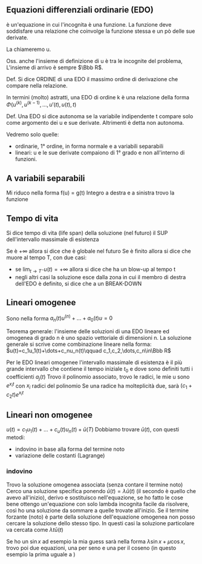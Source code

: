 
## Equazioni differenziali ordinarie (EDO)

è un'equazione in cui l'incognita è una funzione. La funzione deve soddisfare una relazione che coinvolge 
la funzione stessa e un pò delle sue derivate.

La chiameremo u.

Oss. anche l'insieme di definizione di u è tra le incognite del problema, L'insieme di arrivo è sempre $\Bbb R$.

Def. Si dice ORDINE di una EDO il massimo ordine di derivazione
che compare nella relazione.

In termini (molto) astratti, una EDO di ordine k è una relazione della forma
$\Phi (u^{(k)},u^{(k-1)},\dots,u'(t),u(t),t)$

Def. Una EDO si dice autonoma se la variabile indipendente t compare solo come argomento dei u e sue derivate.
Altrimenti è detta non autonoma.

Vedremo solo quelle:
- ordinarie, 1° ordine, in forma normale e a variabili separabili
- lineari: u e le sue derivate compaiono di 1° grado e non all'interno di funzioni.


## A variabili separabili

Mi riduco nella forma f(u) = g(t)
Integro a destra e a sinistra
trovo la funzione


## Tempo di vita
Si dice tempo di vita (life span) della soluzione (nel futuro) il SUP dell'intervallo massimale di esistenza

Se è $+\infty$ allora si dice che è globale nel futuro
Se è finito allora si dice che muore al tempo T, con due casi:
- se $\lim_{t\to T^-}u(t)=+\infty$ allora si dice che ha un blow-up al tempo t
- negli altri casi la soluzione esce dalla zona in cui il membro di destra dell'EDO è definito, si dice che a un
BREAK-DOWN

## Lineari omogenee
Sono nella forma $a_n(t)u^{(n)}+\dots+a_0(t)u = 0$

Teorema generale: l'insieme delle soluzioni di una EDO lineare ed omogenea di grado n è uno spazio vettoriale di dimensioni n.
La soluzione generale si scrive come combinazione lineare nella forma:
$u(t)=c_1u_1(t)+\dots+c_nu_n(t)\qquad c_1,c_2,\dots,c_n\in\Bbb R$

Per le EDO lineari omogenee l'intervallo massimale di esistenza è il più grande intervallo che contiene il tempo iniziale
$t_0$ e dove sono definiti tutti i coefficienti $a_j(t)$
Trovo il polinomio associato, trovo le radici, le mie u sono $e^{x_it}$ con $x_i$ radici del polinomio
Se una radice ha molteplicità due, sarà $(c_1+c_2t)e^{x_it}$

## Lineari non omogenee
$u(t)=c_1u_1(t)+\dots+c_u(t)u_n(t)+\bar u(T)$
Dobbiamo trovare $\bar u(t)$, con questi metodi:
- indovino in base alla forma del termine noto
- variazione delle costanti (Lagrange)

### indovino
Trovo la soluzione omogenea associata (senza contare il termine noto)
Cerco una soluzione specifica ponendo $\bar u(t)=\lambda \bar u(t)$ (il secondo è quello che avevo all'inizio), derivo e sostituisco nell'equazione, se ho fatto le cose bene ottengo un'equazione con solo lambda incognita facile da risolvere, così ho una soluzione da sommare a quelle trovate all'inizio.
Se il termine forzante (noto) è parte della soluzione dell'equazione omogenea non posso cercare la soluzione dello stesso tipo. In questi casi la soluzione particolare va cercata come $\lambda t \bar u(t)$

Se ho un $\sin x$ ad esempio la mia guess sarà nella forma $\lambda\sin x+\mu\cos x$, trovo poi due equazioni, una per seno e una per il coseno (in questo esempio la prima uguale a )